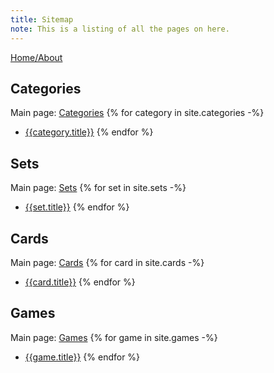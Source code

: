 ```yaml
---
title: Sitemap
note: This is a listing of all the pages on here.
---
```

[Home/About](/)

## Categories
Main page: [Categories](/categories.html)
{% for category in site.categories -%}
* [{{category.title}}]({{category.url}})
{% endfor %}

## Sets
Main page: [Sets](/sets.html)
{% for set in site.sets -%}
* [{{set.title}}]({{set.url}})
{% endfor %}

## Cards
Main page: [Cards](/cards.html)
{% for card in site.cards -%}
* [{{card.title}}]({{card.url}})
{% endfor %}

## Games
Main page: [Games](/games.html)
{% for game in site.games -%}
* [{{game.title}}]({{game.url}})
{% endfor %}
